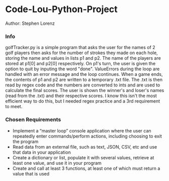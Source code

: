 # Code-Lou-Python-Project

Author: Stephen Lorenz

### Info

golfTracker.py is a simple program that asks the user for the names of 2 golf players
then asks for the number of strokes they made on each hole, storing the name and
values in lists p1 and p2. The name of the players are stored at p1[0] and p2[0]
respectively. On p1's turn, the user is given the option to quit by inputing the word
"done". ValueErrors during the loop are handled with an error message and the loop
continues. When a game ends, the contents of p1 and p2 are written to a temporary
.txt file. The .txt is then read by regex code and the numbers are converted to ints
and are used to calculate the final scores. The user is shown the winner's and
loser's names (read from the .txt) and their respective scores. I know this isn't
the most efficient way to do this, but I needed regex practice and a 3rd requirement
to meet.

### Chosen Requirements

* Implement a “master loop” console application where the user can repeatedly enter
commands/perform actions, including choosing to exit the program
* Read data from an external file, such as text, JSON, CSV, etc and use that data in your
application
* Create a dictionary or list, populate it with several values, retrieve at least one value, and
use it in your program
* Create and call at least 3 functions, at least one of which must return a value that is used
